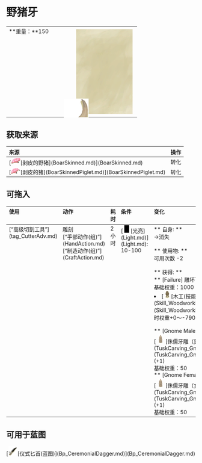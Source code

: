 # 野猪牙  
>   
  
<table class="table table-bordered" data-toggle="table"  data-show-header="false"><thead style="display:none"><tr ><th  style="width:50%;text-align:left;vertical-align:top;"  >title</th><th  style="width:50%;text-align:left;vertical-align:top;"  ></th></tr></thead><tr ><td  style="width:50%;text-align:left;vertical-align:top;"  >**重量：**150</td><td  style="width:50%;text-align:left;vertical-align:top;"  ><div style="float:right; margin:5px"><div class="gamecard" style="width:150px; height:225px;"><a href="Tusk.md" style="color:black"><img class="bg" decoding="async" src="../wiki/Sprite/BG_SandTop.png" href="a.md" style="max-width:150px;max-height:225px;"><img decoding="async" src="../wiki/Sprite/Tusk.png" class="cardimage" style="transform: translate(-50%, -50%) scale(0.4398826979472141);"><span style="font-size: 25px;">野猪牙</span></a></div></div></td></tr></tbody></table>  
  
## 获取来源  
<table class="table table-bordered" data-toggle="table"  ><thead style=""><tr ><th  style="text-align:left;vertical-align:top;"  >来源</th><th  style="text-align:left;vertical-align:top;"  >操作</th></tr></thead><tr ><td  style="text-align:left;vertical-align:top;"  >[<div style="width:25px;display:inline-block;text-align:center"><img decoding="async" src="../wiki/Sprite/BoarSkinned.png" href="a.md" style="max-width:25px;max-height:25px;"></div>[剥皮的野猪](BoarSkinned.md)](BoarSkinned.md)</td><td  style="text-align:left;vertical-align:top;"  >转化</td></tr><tr ><td  style="text-align:left;vertical-align:top;"  >[<div style="width:25px;display:inline-block;text-align:center"><img decoding="async" src="../wiki/Sprite/BoarSkinnedPiglet.png" href="a.md" style="max-width:25px;max-height:25px;"></div>[剥皮的猪](BoarSkinnedPiglet.md)](BoarSkinnedPiglet.md)</td><td  style="text-align:left;vertical-align:top;"  >转化</td></tr></tbody></table>  
  
## 可拖入  
<table class="table table-bordered" data-toggle="table"  ><thead style=""><tr ><th  style="text-align:left;vertical-align:top;"  >使用</th><th  style="text-align:left;vertical-align:top;"  >动作</th><th  style="text-align:left;vertical-align:top;"  >耗时</th><th  style="text-align:left;vertical-align:top;"  >条件</th><th  style="text-align:left;vertical-align:top;"  >变化</th><th  style="text-align:left;vertical-align:top;"  >玩家状态</th></tr></thead><tr ><td  style="text-align:left;vertical-align:top;"  >[“高级切割工具”](tag_CutterAdv.md)</td><td  style="text-align:left;vertical-align:top;"  >雕刻<br>[“手部动作(组)”](HandAction.md)<br>[“制造动作(组)”](CraftAction.md)</td><td  style="text-align:left;vertical-align:top;"  ><font data-toggle="tooltip" data-placement="top" title="8TP">2小时</font></td><td  style="text-align:left;vertical-align:top;"  >[<div style="width:20px;display:inline-block;text-align:center"><img decoding="async" src="../wiki/Sprite/Darkness.png" href="a.md" style="max-width:20px;max-height:20px;"></div>[光亮](Light.md)](Light.md): 10-100</td><td  style="text-align:left;vertical-align:top;"  >** 自身: **<br>→消失<br><br>** 使用物: **<br>可用次数  -2<br><br>** 获得: **<br>** [Failure] 雕坏了…… **<br>基础权重：1000<li>[<div style="width:20px;display:inline-block;text-align:center"><img decoding="async" src="../wiki/Sprite/WoodCarving_Woman.png" href="a.md" style="max-width:20px;max-height:20px;"></div>[木工(技能)](Skill_Woodworking.md)](Skill_Woodworking.md)为1～150时权重+0～-790</li><br>** [Gnome Male]  **<br>  [<div style="width:25px;display:inline-block;text-align:center"><img decoding="async" src="../wiki/Sprite/IvoryGnomeMale.png" href="a.md" style="max-width:25px;max-height:25px;"></div>[侏儒牙雕（男）](TuskCarving_GnomeMale.md)](TuskCarving_GnomeMale.md)(+1)<br>基础权重：50<br>** [Gnome Female]  **<br>  [<div style="width:25px;display:inline-block;text-align:center"><img decoding="async" src="../wiki/Sprite/IvoryGnomeFemale.png" href="a.md" style="max-width:25px;max-height:25px;"></div>[侏儒牙雕（女）](TuskCarving_GnomeFemale.md)](TuskCarving_GnomeFemale.md)(+1)<br>基础权重：50</td><td  style="text-align:left;vertical-align:top;"  >[<div style="width:20px;display:inline-block;text-align:center"><img decoding="async" src="../wiki/Sprite/WoodCarving_Woman.png" href="a.md" style="max-width:20px;max-height:20px;"></div>[木工(技能)](Skill_Woodworking.md)](Skill_Woodworking.md)+0.5<br>[<div style="width:20px;display:inline-block;text-align:center"><img decoding="async" src="../wiki/Sprite/Hand.png" href="a.md" style="max-width:20px;max-height:20px;"></div>[手掌损伤](HandDamage.md)](HandDamage.md)+10<br>[<div style="width:20px;display:inline-block;text-align:center"><img decoding="async" src="../wiki/Sprite/Content.png" href="a.md" style="max-width:20px;max-height:20px;"></div>[情绪](Morale.md)](Morale.md)+25<br>[<div style="width:20px;display:inline-block;text-align:center"><img decoding="async" src="../wiki/Sprite/Stress.png" href="a.md" style="max-width:20px;max-height:20px;"></div>[压力](Stress.md)](Stress.md)-10<br>[<div style="width:20px;display:inline-block;text-align:center"><img decoding="async" src="../wiki/Sprite/Entertainment.png" href="a.md" style="max-width:20px;max-height:20px;"></div>[娱乐](Entertainment.md)](Entertainment.md)+40</td></tr></tbody></table>  
  
## 可用于蓝图  
<div style="display:inline-block"><div class="gamedatalist" style="text-align:left;min-width:100px;min-height:0px;">[<div style="width:25px;display:inline-block;text-align:center"><img decoding="async" src="../wiki/Sprite/Ceremonial Dagger.png" href="a.md" style="max-width:25px;max-height:25px;"></div>[仪式匕首(蓝图)](Bp_CeremonialDagger.md)](Bp_CeremonialDagger.md)</div></div>  
  
  


<script>document.title="野猪牙 - 卡牌生存百科 Card Survival Wiki";</script>